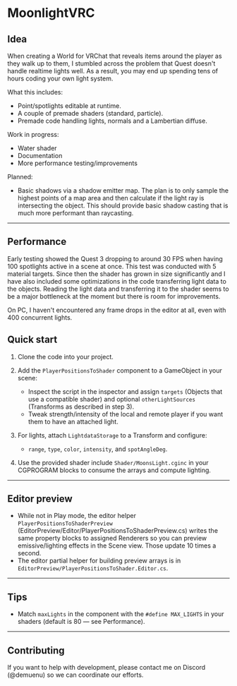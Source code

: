 # MoonlightVRC

## Idea

When creating a World for VRChat that reveals items around the player as they walk up to them, I stumbled across the problem that Quest doesn't handle realtime lights well. As a result, you may end up spending tens of hours coding your own light system.

What this includes:
- Point/spotlights editable at runtime.
- A couple of premade shaders (standard, particle).
- Premade code handling lights, normals and a Lambertian diffuse.

Work in progress:
- Water shader
- Documentation
- More performance testing/improvements
  
Planned:
- Basic shadows via a shadow emitter map. The plan is to only sample the highest points of a map area and then calculate if the light ray is intersecting the object. This should provide basic shadow casting that is much more performant than raycasting.

---

## Performance

Early testing showed the Quest 3 dropping to around 30 FPS when having 100 spotlights active in a scene at once. This test was conducted with 5 material targets. Since then the shader has grown in size significantly and I have also included some optimizations in the code transferring light data to the objects. Reading the light data and transferring it to the shader seems to be a major bottleneck at the moment but there is room for improvements.

On PC, I haven't encountered any frame drops in the editor at all, even with 400 concurrent lights.

## Quick start

1. Clone the code into your project.

2. Add the `PlayerPositionsToShader` component to a GameObject in your scene:
   - Inspect the script in the inspector and assign `targets` (Objects that use a compatible shader) and optional `otherLightSources` (Transforms as described in step 3).
   - Tweak strength/intensity of the local and remote player if you want them to have an attached light.

3. For lights, attach `LightdataStorage` to a Transform and configure:
   - `range`, `type`, `color`, `intensity`, and `spotAngleDeg`.

4. Use the provided shader include `Shader/MoonsLight.cginc` in your CGPROGRAM blocks to consume the arrays and compute lighting.

---

## Editor preview

- While not in Play mode, the editor helper `PlayerPositionsToShaderPreview` (EditorPreview/Editor/PlayerPositionsToShaderPreview.cs) writes the same property blocks to assigned Renderers so you can preview emissive/lighting effects in the Scene view. Those update 10 times a second.
- The editor partial helper for building preview arrays is in `EditorPreview/PlayerPositionsToShader.Editor.cs`.

---

## Tips

- Match `maxLights` in the component with the `#define MAX_LIGHTS` in your shaders (default is 80 — see Performance).

---

## Contributing

If you want to help with development, please contact me on Discord (@demuenu) so we can coordinate our efforts.